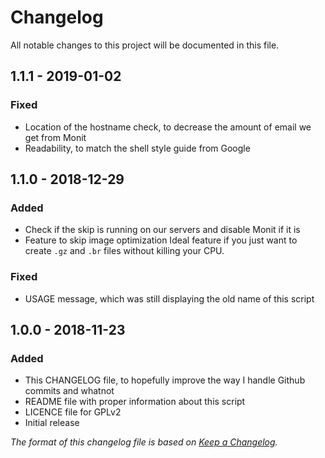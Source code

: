 # Changelog
All notable changes to this project will be documented in this file.

## 1.1.1 - 2019-01-02
### Fixed
- Location of the hostname check, to decrease the amount of email we get from Monit
- Readability, to match the shell style guide from Google

## 1.1.0 - 2018-12-29
### Added
- Check if the skip is running on our servers and disable Monit if it is
- Feature to skip image optimization
  Ideal feature if you just want to create `.gz` and `.br` files without killing
  your CPU.

### Fixed
- USAGE message, which was still displaying the old name of this script

## 1.0.0 - 2018-11-23
### Added
- This CHANGELOG file, to hopefully improve the way I handle Github commits and whatnot
- README file with proper information about this script
- LICENCE file for GPLv2
- Initial release

*The format of this changelog file is based on [Keep a Changelog](https://keepachangelog.com/en/1.0.0/).*
